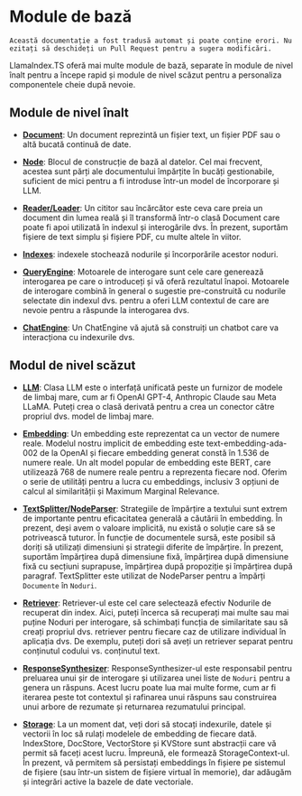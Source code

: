 # Module de bază

`Această documentație a fost tradusă automat și poate conține erori. Nu ezitați să deschideți un Pull Request pentru a sugera modificări.`

LlamaIndex.TS oferă mai multe module de bază, separate în module de nivel înalt pentru a începe rapid și module de nivel scăzut pentru a personaliza componentele cheie după nevoie.

## Module de nivel înalt

- [**Document**](./high_level/documents_and_nodes.md): Un document reprezintă un fișier text, un fișier PDF sau o altă bucată continuă de date.

- [**Node**](./high_level/documents_and_nodes.md): Blocul de construcție de bază al datelor. Cel mai frecvent, acestea sunt părți ale documentului împărțite în bucăți gestionabile, suficient de mici pentru a fi introduse într-un model de încorporare și LLM.

- [**Reader/Loader**](./high_level/data_loader.md): Un cititor sau încărcător este ceva care preia un document din lumea reală și îl transformă într-o clasă Document care poate fi apoi utilizată în indexul și interogările dvs. În prezent, suportăm fișiere de text simplu și fișiere PDF, cu multe altele în viitor.

- [**Indexes**](./high_level/data_index.md): indexele stochează nodurile și încorporările acestor noduri.

- [**QueryEngine**](./high_level/query_engine.md): Motoarele de interogare sunt cele care generează interogarea pe care o introduceți și vă oferă rezultatul înapoi. Motoarele de interogare combină în general o sugestie pre-construită cu nodurile selectate din indexul dvs. pentru a oferi LLM contextul de care are nevoie pentru a răspunde la interogarea dvs.

- [**ChatEngine**](./high_level/chat_engine.md): Un ChatEngine vă ajută să construiți un chatbot care va interacționa cu indexurile dvs.

## Modul de nivel scăzut

- [**LLM**](./low_level/llm.md): Clasa LLM este o interfață unificată peste un furnizor de modele de limbaj mare, cum ar fi OpenAI GPT-4, Anthropic Claude sau Meta LLaMA. Puteți crea o clasă derivată pentru a crea un conector către propriul dvs. model de limbaj mare.

- [**Embedding**](./low_level/embedding.md): Un embedding este reprezentat ca un vector de numere reale. Modelul nostru implicit de embedding este text-embedding-ada-002 de la OpenAI și fiecare embedding generat constă în 1.536 de numere reale. Un alt model popular de embedding este BERT, care utilizează 768 de numere reale pentru a reprezenta fiecare nod. Oferim o serie de utilități pentru a lucra cu embeddings, inclusiv 3 opțiuni de calcul al similarității și Maximum Marginal Relevance.

- [**TextSplitter/NodeParser**](./low_level/node_parser.md): Strategiile de împărțire a textului sunt extrem de importante pentru eficacitatea generală a căutării în embedding. În prezent, deși avem o valoare implicită, nu există o soluție care să se potrivească tuturor. În funcție de documentele sursă, este posibil să doriți să utilizați dimensiuni și strategii diferite de împărțire. În prezent, suportăm împărțirea după dimensiune fixă, împărțirea după dimensiune fixă cu secțiuni suprapuse, împărțirea după propoziție și împărțirea după paragraf. TextSplitter este utilizat de NodeParser pentru a împărți `Documente` în `Noduri`.

- [**Retriever**](./low_level/retriever.md): Retriever-ul este cel care selectează efectiv Nodurile de recuperat din index. Aici, puteți încerca să recuperați mai multe sau mai puține Noduri per interogare, să schimbați funcția de similaritate sau să creați propriul dvs. retriever pentru fiecare caz de utilizare individual în aplicația dvs. De exemplu, puteți dori să aveți un retriever separat pentru conținutul codului vs. conținutul text.

- [**ResponseSynthesizer**](./low_level/response_synthesizer.md): ResponseSynthesizer-ul este responsabil pentru preluarea unui șir de interogare și utilizarea unei liste de `Noduri` pentru a genera un răspuns. Acest lucru poate lua mai multe forme, cum ar fi iterarea peste tot contextul și rafinarea unui răspuns sau construirea unui arbore de rezumate și returnarea rezumatului principal.

- [**Storage**](./low_level/storage.md): La un moment dat, veți dori să stocați indexurile, datele și vectorii în loc să rulați modelele de embedding de fiecare dată. IndexStore, DocStore, VectorStore și KVStore sunt abstracții care vă permit să faceți acest lucru. Împreună, ele formează StorageContext-ul. În prezent, vă permitem să persistați embeddings în fișiere pe sistemul de fișiere (sau într-un sistem de fișiere virtual în memorie), dar adăugăm și integrări active la bazele de date vectoriale.
